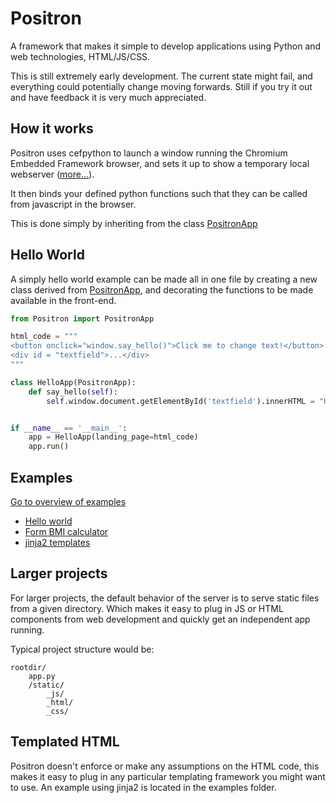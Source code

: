 # Positron
A framework that makes it simple to develop applications using Python and web technologies, HTML/JS/CSS.

This is still extremely early development. The current state might fail, and everything could potentially change moving forwards.
Still if you try it out and have feedback it is very much appreciated.

## How it works
Positron uses cefpython to launch a window running the Chromium Embedded Framework browser, and sets it up to show a temporary local webserver ([more...][framework]).

It then binds your defined python functions such that they can be called from javascript in the browser.

This is done simply by inheriting from the class [PositronApp][PositronApp]

## Hello World

A simply hello world example can be made all in one file by creating a new class derived from [PositronApp][PositronApp],
and decorating the functions to be made available in the front-end.

```Python
from Positron import PositronApp

html_code = """
<button onclick="window.say_hello()">Click me to change text!</button>
<div id = "textfield">...</div>
"""

class HelloApp(PositronApp):
    def say_hello(self):
        self.window.document.getElementById('textfield').innerHTML = "Hello world!"


if __name__ == '__main__':
    app = HelloApp(landing_page=html_code)
    app.run()
```

## Examples

[Go to overview of examples](documentation/examples.md)

* [Hello world](examples/Hello_World.py)
* [Form BMI calculator](examples/bmi_calculator.py)
* [jinja2 templates](examples/jinja2_example.py)

## Larger projects
For larger projects, the default behavior of the server is to serve static files from a given directory. Which
makes it easy to plug in JS or HTML components from web development and quickly get an independent app running.

Typical project structure would be:
```
rootdir/
    app.py
    /static/
        _js/
        _html/
        _css/
```

## Templated HTML

Positron doesn't enforce or make any assumptions on the HTML code, this makes it easy to plug in any particular templating framework you might want to use.
An example using jinja2 is located in the examples folder.


[framework]: file://other.md
[PositronApp]: /documentation/PositronApp.md